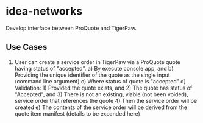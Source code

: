 # idea-networks

Develop interface between ProQuote and TigerPaw.

## Use Cases
1. User can create a service order in TigerPaw via a ProQuote quote having status of "accepted".
	a) By execute console app, and
	b) Providing the unique identifier of the quote as the single input (command line argument)
	c) Where status of quote is "accepted"
	d) Validation:
		1) Provided the quote exists, and
		2) The quote has status of "Accepted", and
		3) There is not an existing, viable (not been voided), service order that references the quote
		4) Then the service order will be created
	e) The contents of the service order will be derived from the quote item manifest (details to be expanded here)
